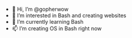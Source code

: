 - 👋 Hi, I’m @gopherwow
- 👀 I’m interested in Bash and creating websites
- 🌱 I’m currently learning Bash
- 📫 I’m creating OS in Bash right now
